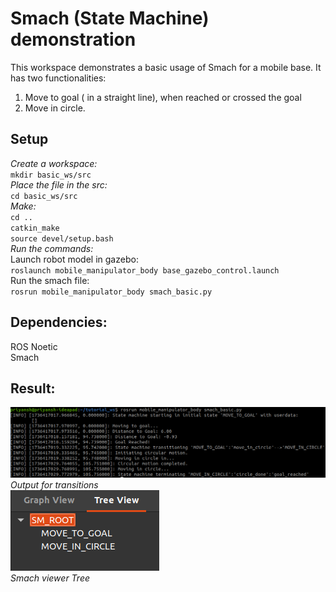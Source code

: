# Smach (State Machine) demonstration
This workspace demonstrates a basic usage of Smach for a mobile base.
It has two functionalities:
1. Move to goal ( in a straight line), when reached or crossed the goal
2. Move in circle.

## Setup
_Create a workspace:_ <br>
`mkdir basic_ws/src` <br>
_Place the file in the src:_ <br>
`cd basic_ws/src` <br>
_Make:_<br>
`cd ..`<br>
`catkin_make`<br>
`source devel/setup.bash`<br>
_Run the commands:_<br>
Launch robot model in gazebo:<br>
`roslaunch mobile_manipulator_body base_gazebo_control.launch`<br>
Run the smach file:<br>
`rosrun mobile_manipulator_body smach_basic.py`<br>

## Dependencies:
ROS Noetic<br>
Smach<br>

## Result:<br>

![Output for transitions](results/transitions.png "")<br>
*Output for transitions* <br>
![Smach viewer Tree](results/tree.png) <br>
*Smach viewer Tree*
